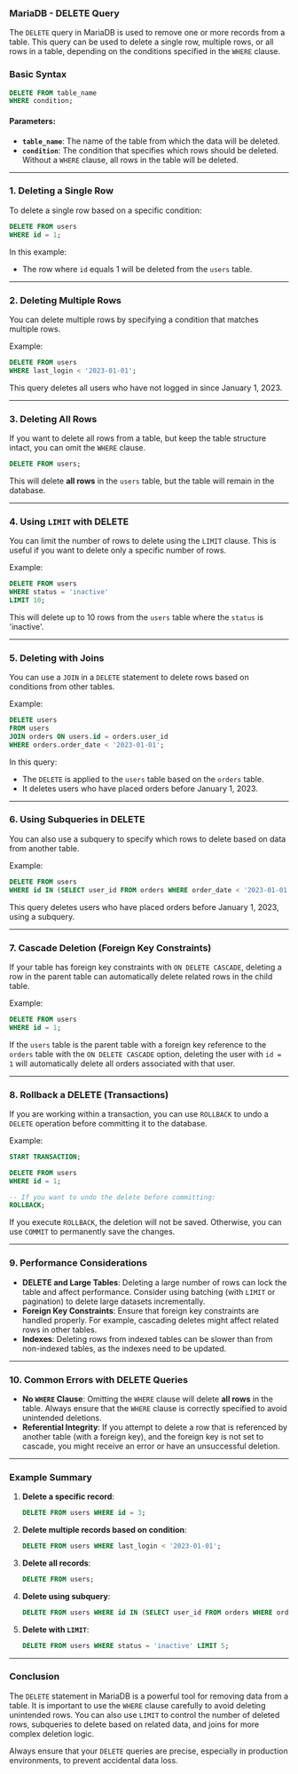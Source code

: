 ### MariaDB - DELETE Query

The `DELETE` query in MariaDB is used to remove one or more records from a table. This query can be used to delete a single row, multiple rows, or all rows in a table, depending on the conditions specified in the `WHERE` clause.

### Basic Syntax

```sql
DELETE FROM table_name
WHERE condition;
```

#### Parameters:
- **`table_name`**: The name of the table from which the data will be deleted.
- **`condition`**: The condition that specifies which rows should be deleted. Without a `WHERE` clause, all rows in the table will be deleted.

---

### 1. **Deleting a Single Row**

To delete a single row based on a specific condition:

```sql
DELETE FROM users
WHERE id = 1;
```

In this example:
- The row where `id` equals 1 will be deleted from the `users` table.

---

### 2. **Deleting Multiple Rows**

You can delete multiple rows by specifying a condition that matches multiple rows.

Example:

```sql
DELETE FROM users
WHERE last_login < '2023-01-01';
```

This query deletes all users who have not logged in since January 1, 2023.

---

### 3. **Deleting All Rows**

If you want to delete all rows from a table, but keep the table structure intact, you can omit the `WHERE` clause.

```sql
DELETE FROM users;
```

This will delete **all rows** in the `users` table, but the table will remain in the database.

---

### 4. **Using `LIMIT` with DELETE**

You can limit the number of rows to delete using the `LIMIT` clause. This is useful if you want to delete only a specific number of rows.

Example:

```sql
DELETE FROM users
WHERE status = 'inactive'
LIMIT 10;
```

This will delete up to 10 rows from the `users` table where the `status` is 'inactive'.

---

### 5. **Deleting with Joins**

You can use a `JOIN` in a `DELETE` statement to delete rows based on conditions from other tables.

Example:

```sql
DELETE users
FROM users
JOIN orders ON users.id = orders.user_id
WHERE orders.order_date < '2023-01-01';
```

In this query:
- The `DELETE` is applied to the `users` table based on the `orders` table.
- It deletes users who have placed orders before January 1, 2023.

---

### 6. **Using Subqueries in DELETE**

You can also use a subquery to specify which rows to delete based on data from another table.

Example:

```sql
DELETE FROM users
WHERE id IN (SELECT user_id FROM orders WHERE order_date < '2023-01-01');
```

This query deletes users who have placed orders before January 1, 2023, using a subquery.

---

### 7. **Cascade Deletion (Foreign Key Constraints)**

If your table has foreign key constraints with `ON DELETE CASCADE`, deleting a row in the parent table can automatically delete related rows in the child table.

Example:

```sql
DELETE FROM users
WHERE id = 1;
```

If the `users` table is the parent table with a foreign key reference to the `orders` table with the `ON DELETE CASCADE` option, deleting the user with `id = 1` will automatically delete all orders associated with that user.

---

### 8. **Rollback a DELETE (Transactions)**

If you are working within a transaction, you can use `ROLLBACK` to undo a `DELETE` operation before committing it to the database.

Example:

```sql
START TRANSACTION;

DELETE FROM users
WHERE id = 1;

-- If you want to undo the delete before committing:
ROLLBACK;
```

If you execute `ROLLBACK`, the deletion will not be saved. Otherwise, you can use `COMMIT` to permanently save the changes.

---

### 9. **Performance Considerations**

- **DELETE and Large Tables**: Deleting a large number of rows can lock the table and affect performance. Consider using batching (with `LIMIT` or pagination) to delete large datasets incrementally.
- **Foreign Key Constraints**: Ensure that foreign key constraints are handled properly. For example, cascading deletes might affect related rows in other tables.
- **Indexes**: Deleting rows from indexed tables can be slower than from non-indexed tables, as the indexes need to be updated.

---

### 10. **Common Errors with DELETE Queries**

- **No `WHERE` Clause**: Omitting the `WHERE` clause will delete **all rows** in the table. Always ensure that the `WHERE` clause is correctly specified to avoid unintended deletions.
- **Referential Integrity**: If you attempt to delete a row that is referenced by another table (with a foreign key), and the foreign key is not set to cascade, you might receive an error or have an unsuccessful deletion.

---

### Example Summary

1. **Delete a specific record**:
    ```sql
    DELETE FROM users WHERE id = 3;
    ```

2. **Delete multiple records based on condition**:
    ```sql
    DELETE FROM users WHERE last_login < '2023-01-01';
    ```

3. **Delete all records**:
    ```sql
    DELETE FROM users;
    ```

4. **Delete using subquery**:
    ```sql
    DELETE FROM users WHERE id IN (SELECT user_id FROM orders WHERE order_date < '2023-01-01');
    ```

5. **Delete with `LIMIT`**:
    ```sql
    DELETE FROM users WHERE status = 'inactive' LIMIT 5;
    ```

---

### Conclusion

The `DELETE` statement in MariaDB is a powerful tool for removing data from a table. It is important to use the `WHERE` clause carefully to avoid deleting unintended rows. You can also use `LIMIT` to control the number of deleted rows, subqueries to delete based on related data, and joins for more complex deletion logic.

Always ensure that your `DELETE` queries are precise, especially in production environments, to prevent accidental data loss.
